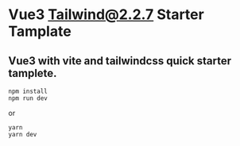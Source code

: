 # Vue3 Tailwind@2.2.7 Starter Tamplate

## Vue3 with vite and tailwindcss quick starter tamplete.

```
npm install
npm run dev
```
or 
```
yarn
yarn dev
```

